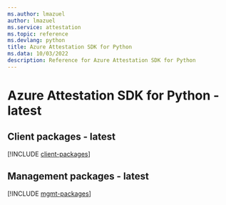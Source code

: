 ```yaml
---
ms.author: lmazuel
author: lmazuel
ms.service: attestation
ms.topic: reference
ms.devlang: python
title: Azure Attestation SDK for Python
ms.data: 10/03/2022
description: Reference for Azure Attestation SDK for Python
---
```

# Azure Attestation SDK for Python - latest

## Client packages - latest
[!INCLUDE [client-packages](attestation-client-index.md)]
## Management packages - latest
[!INCLUDE [mgmt-packages](attestation-mgmt-index.md)]